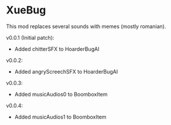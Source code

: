 # XueBug
 This mod replaces several sounds with memes (mostly romanian).

v0.0.1 (Initial patch):
- Added chitterSFX to HoarderBugAI

v0.0.2:
- Added angryScreechSFX to HoarderBugAI

v0.0.3:
- Added musicAudios0 to BoomboxItem

v0.0.4:
- Added musicAudios1 to BoomboxItem